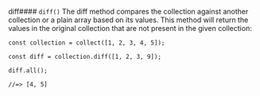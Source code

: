 diff#### ``diff()``
The diff method compares the collection against another collection or a plain array based on its values. This method will return the values in the original collection that are not present in the given collection:
	
	const collection = collect([1, 2, 3, 4, 5]);
	
	const diff = collection.diff([1, 2, 3, 9]);
	
	diff.all();
	
	//=> [4, 5]